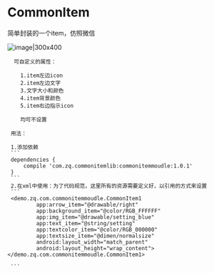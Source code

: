 # CommonItem
简单封装的一个item，仿照微信

![image|300x400](https://github.com/SolveBugs/CommonItem/blob/master/showPicture.png)

      可自定义的属性：
```
    1.item左边icon
    2.item左边文字
    3.文字大小和颜色
    4.item背景颜色
    5.item右边指示icon
    
    均可不设置
```

     用法：
     
     1.添加依赖
     ```
     dependencies {
         compile 'com.zq.commonitemlib:commonitemmoudle:1.0.1'
     }
     ```
     2.在xml中使用：为了代码规范，这里所有的资源需要定义好，以引用的方式来设置
     ```
     <demo.zq.com.commonitemmoudle.CommonItem1
             app:arrow_item="@drawable/right"
             app:background_item="@color/RGB_FFFFFF"
             app:img_item="@drawable/setting_blue"
             app:text_item="@string/setting"
             app:textcolor_item="@color/RGB_000000"
             app:textsize_item="@dimen/normalsize"
             android:layout_width="match_parent"
             android:layout_height="wrap_content"></demo.zq.com.commonitemmoudle.CommonItem1>
             
     ```


    